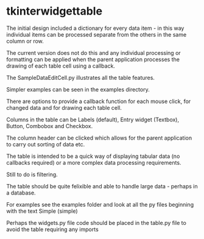 # tkinterwidgettable

The initial design included a dictionary for every data item - in this way individual items
can be processed separate from the others in the same column or row.

The current version does not do this and any individual processing or formatting can be
applied when the parent application processes the drawing of each table cell using a 
callback.

The SampleDataEditCell.py illustrates all the table features.

Simpler examples can be seen in the examples directory.

There are options to provide a callback function for each mouse click, for changed data
and for drawing each table cell. 

Columns in the table can be Labels (default), Entry widget (Textbox), Button, Combobox
and Checkbox.

The column header can be clicked which allows for the parent application to carry out
sorting of data etc.

The table is intended to be a quick way of displaying tabular data (no callbacks required)
or a more complex data processing requirements.

Still to do is filtering.

The table should be quite felixible and able to handle large data - perhaps in a
database.

For examples see the examples folder and look at all the py files beginning with the text Simple (simple)


Perhaps the widgets.py file code should be placed in the table.py file to avoid the table
requiring any imports
